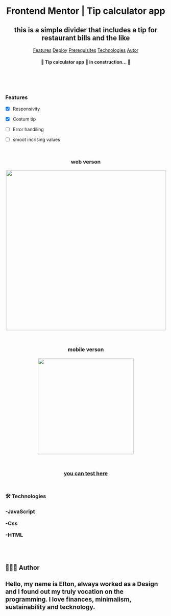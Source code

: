 <h1 align="center">Frontend Mentor | Tip calculator app</h1>

<h2 align="center">this is a simple divider that includes a tip for restaurant bills and the like</h2>

  

<p align="center"><a  href="#features">Features</a> <a href="#deploy">Deploy</a> <a  href="#prerequisites">Prerequisites</a> <a  href="#technologies">Technologies</a> <a  href="#author">Autor</a></p>

  

<h4 id='status'  align="center">

🚧 Tip calculator app 🚀 in construction... 🚧


</h4>

<br>
<br>
<br>

<div align="left">
<h3 id='features'>Features</h3>

- [x] Responsivity

- [x] Costum tip

- [ ] Error handiling

- [ ] smoot incrising values
</div>


<div align="center" style="margin:50px auto;">
  <h3> web verson </h3>
  <div>
  <img width="500" src='https://user-images.githubusercontent.com/79487393/132255533-8e93f27b-03da-4c1c-a811-124090d441f1.png' />
</div style="margin:50px auto;">
  
  <div style="margin:50px auto;">
  <h3> mobile verson </h3>
  <img width="300" src='https://user-images.githubusercontent.com/79487393/132255985-b745036d-0550-4fc2-a402-e38568e8fe92.png'/>
  </div>

<h3 align="center"><a id="deploy" href="https://tonalmeida.github.io/Tip-calculator-app/">you can test here</a><h3>

</div>


<h3 id="technologies">🛠 Technologies<h3>

-JavaScript

-Css

-HTML

<div style="margin:80px auto;">
<h3 id="author">👨🏻‍💻 Author<h3>
<p>Hello, my name is Elton, always worked as a Design and I found out my truly vocation on the programming. I love finances, minimalism, sustainability and tecknology.</p>
</div>
